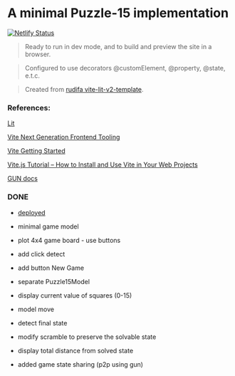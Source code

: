 # A minimal Puzzle-15 implementation

[![Netlify Status](https://api.netlify.com/api/v1/badges/f481f922-a81e-4a81-b922-9039b585588c/deploy-status)](https://app.netlify.com/sites/rudifa-puzzle-15/deploys)

> Ready to run in dev mode, and to build and preview the site in a browser.

> Configured to use decorators @customElement, @property, @state, e.t.c.

> Created from [rudifa vite-lit-v2-template](https://github.com/rudifa/vite-lit-v2-template).

### References:

[Lit](https://lit.dev/)

[Vite Next Generation Frontend Tooling](https://vitejs.dev/)

[Vite Getting Started](https://vitejs.dev/guide/)

[Vite.js Tutorial – How to Install and Use Vite in Your Web Projects](https://www.freecodecamp.org/news/get-started-with-vite/)

[GUN docs](https://gun.eco/docs/API)

### DONE

- [deployed](https://rudifa-puzzle-15.netlify.app/)

- minimal game model
- plot 4x4 game board - use buttons
- add click detect
- add button New Game
- separate Puzzle15Model
- display current value of squares (0-15)
- model move
- detect final state
- modify scramble to preserve the solvable state
- display total distance from solved state
- added game state sharing (p2p using gun)

